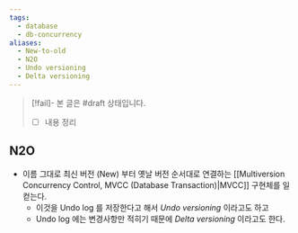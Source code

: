 ```yaml
---
tags:
  - database
  - db-concurrency
aliases:
  - New-to-old
  - N2O
  - Undo versioning
  - Delta versioning
---
```

> [!fail]- 본 글은 #draft 상태입니다.
> - [ ] 내용 정리

## N2O

- 이름 그대로 최신 버전 (New) 부터 옛날 버전 순서대로 연결하는 [[Multiversion Concurrency Control, MVCC (Database Transaction)|MVCC]] 구현체를 일컫는다.
	- 이것을 Undo log 를 저장한다고 해서 *Undo versioning* 이라고도 하고
	- Undo log 에는 변경사항만 적히기 때문에 *Delta versioning* 이라고도 한다.